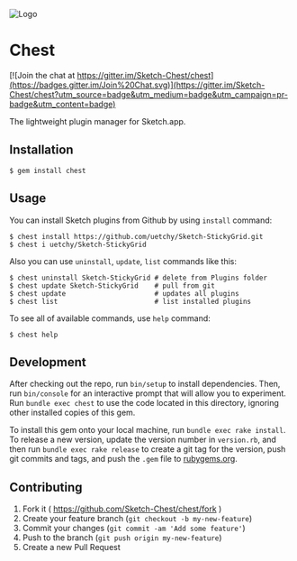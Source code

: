 ![Logo](https://raw.githubusercontent.com/uetchy/Sketch-Chest/master/assets/readme_images/logo.png)

# Chest

[![Join the chat at https://gitter.im/Sketch-Chest/chest](https://badges.gitter.im/Join%20Chat.svg)](https://gitter.im/Sketch-Chest/chest?utm_source=badge&utm_medium=badge&utm_campaign=pr-badge&utm_content=badge)

The lightweight plugin manager for Sketch.app.

## Installation

```console
$ gem install chest
```

## Usage

You can install Sketch plugins from Github by using `install` command:

```console
$ chest install https://github.com/uetchy/Sketch-StickyGrid.git
$ chest i uetchy/Sketch-StickyGrid
```

Also you can use `uninstall`, `update`, `list` commands like this:

```console
$ chest uninstall Sketch-StickyGrid # delete from Plugins folder
$ chest update Sketch-StickyGrid    # pull from git
$ chest update                      # updates all plugins
$ chest list                        # list installed plugins
```

To see all of available commands, use `help` command:

```console
$ chest help
```

## Development

After checking out the repo, run `bin/setup` to install dependencies. Then, run `bin/console` for an interactive prompt that will allow you to experiment. Run `bundle exec chest` to use the code located in this directory, ignoring other installed copies of this gem.

To install this gem onto your local machine, run `bundle exec rake install`. To release a new version, update the version number in `version.rb`, and then run `bundle exec rake release` to create a git tag for the version, push git commits and tags, and push the `.gem` file to [rubygems.org](https://rubygems.org).

## Contributing

1. Fork it ( https://github.com/Sketch-Chest/chest/fork )
2. Create your feature branch (`git checkout -b my-new-feature`)
3. Commit your changes (`git commit -am 'Add some feature'`)
4. Push to the branch (`git push origin my-new-feature`)
5. Create a new Pull Request
